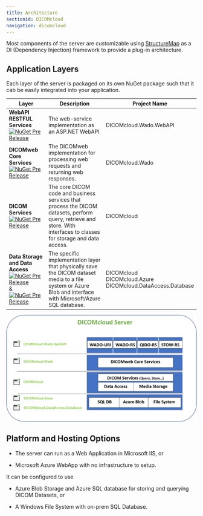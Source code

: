 ```yaml
---
title: Architecture
sectionid: DICOMcloud
navigation: dicomcloud
---
```


Most components of the server are customizable using [StructureMap](https://github.com/structuremap/structuremap) as a DI (Dependency Injection) framework to provide a plug-in architecture.

## Application Layers

Each layer of the server is packaged on its own NuGet package such that it cab be easily integrated into your application.

| Layer | Description | Project Name |
| --- | --- | --- |
| **WebAPI RESTFUL Services** [![NuGet Pre Release](https://img.shields.io/nuget/vpre/DICOMcloud.Wado.WebApi.svg)](https://www.nuget.org/packages/DICOMcloud.Wado.WebApi/)| The web-service implementation as an ASP.NET WebAPI | DICOMcloud.Wado.WebAPI |
| **DICOMweb Core Services** [![NuGet Pre Release](https://img.shields.io/nuget/vpre/DICOMcloud.Wado.svg)](https://www.nuget.org/packages/DICOMcloud.Wado/) | The DICOMweb implementation for processing web requests and returning web responses. | DICOMcloud.Wado |
| **DICOM Services** [![NuGet Pre Release](https://img.shields.io/nuget/vpre/DICOMcloud.svg)](https://www.nuget.org/packages/DICOMcloud/) | The core DICOM code and business services that process the DICOM datasets, perform query, retrieve and store. With interfaces to classes for storage and data access. | DICOMcloud |
| **Data Storage and Data Access** [![NuGet Pre Release](https://img.shields.io/nuget/vpre/DICOMcloud.DataAccess.Database.svg)](https://www.nuget.org/packages/DICOMcloud.DataAccess.Database/) & [![NuGet Pre Release](https://img.shields.io/nuget/vpre/DICOMcloud.Azure.svg)](https://www.nuget.org/packages/DICOMcloud.Azure/)| The specific implementation layer that physically save the DICOM dataset media to a file system or Azure Blob and interface with Microsoft/Azure SQL database. | DICOMcloud<br>DICOMcloud.Azure<br>DICOMcloud.DataAccess.Database |

![DICOMcloud Architecture](https://raw.githubusercontent.com/DICOMcloud/DICOMcloud/master/Resources/Docs/DICOMcloud-Arch..png)

## Platform and Hosting Options

* The server can run as a Web Application in Microsoft IIS, or

* Microsoft Azure WebApp with no infrastructure to setup.

It can be configured to use

* Azure Blob Storage and Azure SQL database for storing and querying DICOM Datasets, or

* A Windows File System with on-prem SQL Database.